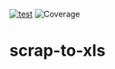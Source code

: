 [![test](https://github.com/disco07/scrap-to-xls/actions/workflows/test.yml/badge.svg?branch=main)](https://github.com/disco07/scrap-to-xls/actions/workflows/test.yml)
![Coverage](https://img.shields.io/badge/Coverage-56.5%25-yellow)

# scrap-to-xls
